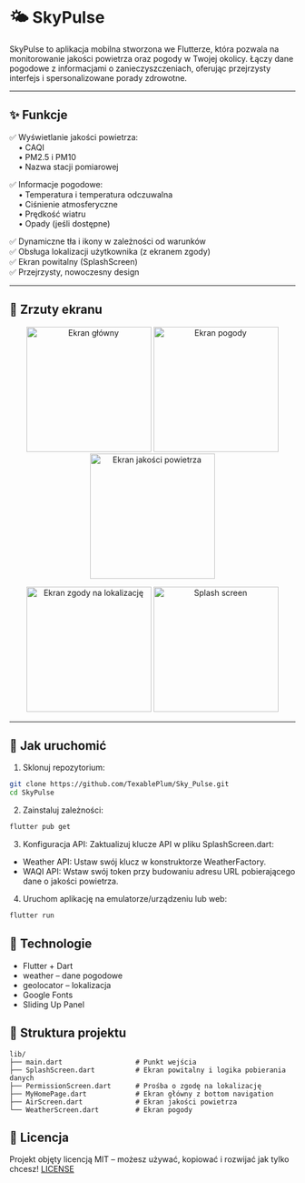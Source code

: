 # 🌤 SkyPulse

SkyPulse to aplikacja mobilna stworzona we Flutterze, która pozwala na monitorowanie jakości powietrza oraz pogody w Twojej okolicy. Łączy dane pogodowe z informacjami o zanieczyszczeniach, oferując przejrzysty interfejs i spersonalizowane porady zdrowotne.

---

## ✨ Funkcje

✅ Wyświetlanie jakości powietrza:  
&nbsp;&nbsp;&nbsp;&nbsp;• CAQI  
&nbsp;&nbsp;&nbsp;&nbsp;• PM2.5 i PM10  
&nbsp;&nbsp;&nbsp;&nbsp;• Nazwa stacji pomiarowej  

✅ Informacje pogodowe:  
&nbsp;&nbsp;&nbsp;&nbsp;• Temperatura i temperatura odczuwalna  
&nbsp;&nbsp;&nbsp;&nbsp;• Ciśnienie atmosferyczne  
&nbsp;&nbsp;&nbsp;&nbsp;• Prędkość wiatru  
&nbsp;&nbsp;&nbsp;&nbsp;• Opady (jeśli dostępne)  

✅ Dynamiczne tła i ikony w zależności od warunków  
✅ Obsługa lokalizacji użytkownika (z ekranem zgody)  
✅ Ekran powitalny (SplashScreen)  
✅ Przejrzysty, nowoczesny design  

---

## 📸 Zrzuty ekranu

<p align="center">
  <img src="https://github.com/user-attachments/assets/9642354c-d384-4587-a6ea-89b5363a0127" width="220" alt="Ekran główny"/>
  <img src="https://github.com/user-attachments/assets/6903da69-e6b8-477e-bb78-d49b31ddad38" width="220" alt="Ekran pogody"/>
  <img src="https://github.com/user-attachments/assets/91384b2c-1788-4f0c-af92-59df90a33529" width="220" alt="Ekran jakości powietrza"/>
</p>

<p align="center">
  <img src="https://github.com/user-attachments/assets/01af0474-b032-4ad7-bfaa-cf2aa44e4ed5" width="220" alt="Ekran zgody na lokalizację"/>
  <img src="https://github.com/user-attachments/assets/90063d3f-6ab1-4600-ab26-1de1a8c54da3" width="220" alt="Splash screen"/>
</p>

---

## 🚀 Jak uruchomić

1. Sklonuj repozytorium:
```bash
git clone https://github.com/TexablePlum/Sky_Pulse.git
cd SkyPulse
```

2. Zainstaluj zależności:
```bash
flutter pub get
```

3. Konfiguracja API:
Zaktualizuj klucze API w pliku SplashScreen.dart:
  - Weather API: Ustaw swój klucz w konstruktorze WeatherFactory.
  - WAQI API: Wstaw swój token przy budowaniu adresu URL pobierającego dane o jakości powietrza.

4. Uruchom aplikację na emulatorze/urządzeniu lub web:
```bash
flutter run
```

## 🧱 Technologie

  - Flutter + Dart
  - weather – dane pogodowe
  - geolocator – lokalizacja
  - Google Fonts
  - Sliding Up Panel

## 📁 Struktura projektu
```
lib/
├── main.dart                  # Punkt wejścia
├── SplashScreen.dart          # Ekran powitalny i logika pobierania danych
├── PermissionScreen.dart      # Prośba o zgodę na lokalizację
├── MyHomePage.dart            # Ekran główny z bottom navigation
├── AirScreen.dart             # Ekran jakości powietrza
└── WeatherScreen.dart         # Ekran pogody
```

## 📄 Licencja
Projekt objęty licencją MIT – możesz używać, kopiować i rozwijać jak tylko chcesz!
[LICENSE](LICENSE)
